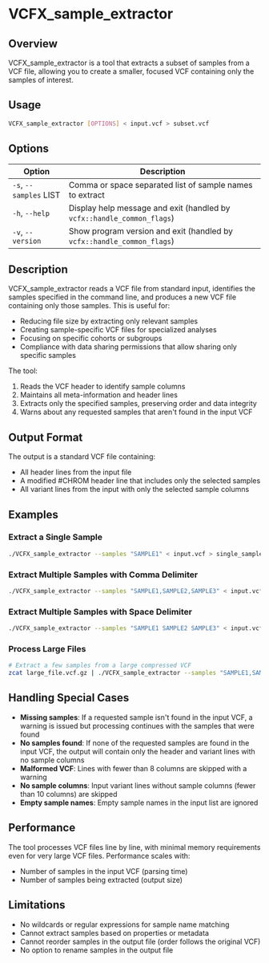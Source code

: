 # VCFX_sample_extractor

## Overview

VCFX_sample_extractor is a tool that extracts a subset of samples from a VCF file, allowing you to create a smaller, focused VCF containing only the samples of interest.

## Usage

```bash
VCFX_sample_extractor [OPTIONS] < input.vcf > subset.vcf
```

## Options

| Option | Description |
|--------|-------------|
| `-s`, `--samples` LIST | Comma or space separated list of sample names to extract |
| `-h`, `--help` | Display help message and exit (handled by `vcfx::handle_common_flags`) |
| `-v`, `--version` | Show program version and exit (handled by `vcfx::handle_common_flags`) |

## Description

VCFX_sample_extractor reads a VCF file from standard input, identifies the samples specified in the command line, and produces a new VCF file containing only those samples. This is useful for:

- Reducing file size by extracting only relevant samples
- Creating sample-specific VCF files for specialized analyses
- Focusing on specific cohorts or subgroups
- Compliance with data sharing permissions that allow sharing only specific samples

The tool:
1. Reads the VCF header to identify sample columns
2. Maintains all meta-information and header lines
3. Extracts only the specified samples, preserving order and data integrity
4. Warns about any requested samples that aren't found in the input VCF

## Output Format

The output is a standard VCF file containing:
- All header lines from the input file
- A modified #CHROM header line that includes only the selected samples
- All variant lines from the input with only the selected sample columns

## Examples

### Extract a Single Sample

```bash
./VCFX_sample_extractor --samples "SAMPLE1" < input.vcf > single_sample.vcf
```

### Extract Multiple Samples with Comma Delimiter

```bash
./VCFX_sample_extractor --samples "SAMPLE1,SAMPLE2,SAMPLE3" < input.vcf > subset.vcf
```

### Extract Multiple Samples with Space Delimiter

```bash
./VCFX_sample_extractor --samples "SAMPLE1 SAMPLE2 SAMPLE3" < input.vcf > subset.vcf
```

### Process Large Files

```bash
# Extract a few samples from a large compressed VCF
zcat large_file.vcf.gz | ./VCFX_sample_extractor --samples "SAMPLE1,SAMPLE2" | gzip > subset.vcf.gz
```

## Handling Special Cases

- **Missing samples**: If a requested sample isn't found in the input VCF, a warning is issued but processing continues with the samples that were found
- **No samples found**: If none of the requested samples are found in the input VCF, the output will contain only the header and variant lines with no sample columns
- **Malformed VCF**: Lines with fewer than 8 columns are skipped with a warning
- **No sample columns**: Input variant lines without sample columns (fewer than 10 columns) are skipped
- **Empty sample names**: Empty sample names in the input list are ignored

## Performance

The tool processes VCF files line by line, with minimal memory requirements even for very large VCF files. Performance scales with:
- Number of samples in the input VCF (parsing time)
- Number of samples being extracted (output size)

## Limitations

- No wildcards or regular expressions for sample name matching
- Cannot extract samples based on properties or metadata
- Cannot reorder samples in the output file (order follows the original VCF)
- No option to rename samples in the output file 